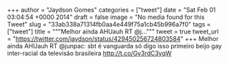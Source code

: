 
+++
author = "Jaydson Gomes"
categories = ["tweet"]
date = "Sat Feb 01 03:04:54 +0000 2014"
draft = false
image = "No media found for this Tweet"
slug = "33ab338a71314fb0aa4e449f75a1cb45b996a7f0"
tags = ["tweet"]
title = """Melhor ainda AHUauh RT @j..."""
tweet = true
tweet_url = "https://twitter.com/jaydson/status/429450256724803584"
+++
Melhor ainda AHUauh RT @junpac: sbt é vanguarda só digo isso
primeiro beijo gay inter-racial da televisão brasileira http://t.co/Gy3rdC3yqW
